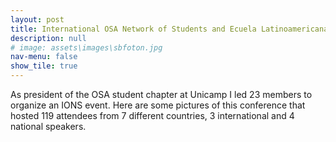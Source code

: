 ```yaml
---
layout: post
title: International OSA Network of Students and Ecuela Latinoamericana de Optica, 2019
description: null
# image: assets\images\sbfoton.jpg
nav-menu: false
show_tile: true
---
```




As president of the OSA student chapter at Unicamp I led 23 members to organize an IONS event. Here are some pictures of this conference that hosted 119 attendees from 7 different countries, 3 international and 4 national speakers.

<script src="https://cdn.jsdelivr.net/npm/publicalbum@latest/embed-ui.min.js" async></script>
<div class="pa-gallery-player-widget" style="width:100%; height:480px; display:none;"
  data-link="https://photos.app.goo.gl/pBttearocxbnMEkSA"
  data-title="IONS - ELO 2019"
  data-description="28 new photos added to shared album">
  <object data="https://lh3.googleusercontent.com/mjsZZRuuCsrTWfMTGKNkW7X1brxaOIIRvwIKuyN8cMiY8S_dxyZM23-Er5Stjw_0CKi8IH7OsPZP84ezCltB8L4d-Rualdjg1fTJG9WMhnH8-BPYNQGJ31NANM19FyQmbWHTPWENeg=w1920-h1080"></object>
  <object data="https://lh3.googleusercontent.com/XX9A-cUkTosRglMhEKg5KJYoiD5HuDZ9ncqVxu8liWxGa7YICFYYU6DZwgBQg1-U7_J4TlRuUs3V2rHmODzQv-QbYc1Uqn0FUcnszl9pLBoQgIhCkawtGs_QI5E9NQCn28z-i_BCvA=w1920-h1080"></object>
  <object data="https://lh3.googleusercontent.com/VEa41q3KW6gPUU2ADngrQ4PH7lPdCZmvw0s6adsd59X86pP7wUgiNmkm5zX10pG3gv45-GWGnkGvkkB9KnRT205wqh3uQ2RUPx_3pUQqdMybdR6RGmaTWJ5IDX4wSw3T2FTA6n8tCw=w1920-h1080"></object>
  <object data="https://lh3.googleusercontent.com/mDsltGcur0aoCnhb37VT6yPFM9mZgEYHc80fsBq_RXg_K-NXjIs99m9OLpHaojncMICYkjSM618NDteuuxoenfCd7M6NXGj9I6JeTa1kBrIj_e5F4VmgPTzCNnHqJUBIrH8KPVRW-g=w1920-h1080"></object>
  <object data="https://lh3.googleusercontent.com/q7AqH2yeP5PJfNlnRQVlvE49TuT5x3H1AXIRY5dcgw9hlStpgEg8G06p8nGajXynQU5N8BiMJWKFHpkT52oHemIKIfZtbalbWkH7Qq1UD2XQsPe3M_dDgTiYNdzzsvz9aAJ7IQ9ieg=w1920-h1080"></object>
  <object data="https://lh3.googleusercontent.com/HiXAJ-Vdb9OjmWjSS77zH3BDqY5Rv5d9PWA0I-vw068WYa_f0bY7J79a4ud1GqvsbuhePHoCH4oMUPXjj1YeUj1oZ-a0niizNVOdJLLaA_1Ov20n9xRbLFqT2Jw2B3mMyR9pV2vGbg=w1920-h1080"></object>
  <object data="https://lh3.googleusercontent.com/fxy-j0E_2Uibva0KZbsET1JPqG--zikaEQZHC7xpSqEcndrGgqzSf49gk3xJuOIB_HTt3mdxmw0c6jhCsGS35F39XXmsrVHrzB0Wk3gv0Jj_snLRO5IGxmzHfKVlhq7ejpBeAo3AYg=w1920-h1080"></object>
  <object data="https://lh3.googleusercontent.com/IUA-nTB5o73_HEs8Iq_pdKboDG1SnxunV-U88kvRquKJCH9kdAruXPIy4Q6u67H9oB8AvwbIjAcr34rnUmkKtqJNnuIZNa5YcIy64JPo8G_ScWSIwo97amcxTy2QjBOHgdr15c5-VQ=w1920-h1080"></object>
  <object data="https://lh3.googleusercontent.com/eWzfvgI1vqta8zl2Np_M5KdG_cEjYc2HfP8L7aJsS5PW9kkLwdqMT2BZ24tzneRNTeuEk5eyWneF1LrP33sbz18FMV0Qaw28jy9ObXCu9ZQjxZ7yzaT0vuaYoQt4ezLP1Z0a5A5DWg=w1920-h1080"></object>
  <object data="https://lh3.googleusercontent.com/H08VUU2bEKdhBgzB8VMG9A8pjxXxlQFGJFtFy6WDDEz4ydXz2rqne9ZfyAyTyTh5d7QEewxuNPbxgxDAmLnISE1MZluBlSGMTIXSUmV3x6HX0utkTQ4qKc5CMhJ0o7fSOLEiKVWVbw=w1920-h1080"></object>
  <object data="https://lh3.googleusercontent.com/oa7C_B_2ScRRpPVUNPvJQebp4PYzIvivJcq8DBJP8Q396M9Vh6J2L7Rjo5el9SNyefrsBpl9_5GTRvqsqEbl6vYNpS_r4Ghf48SbTEnMwXC0HjpXAk_Yj8DzDBiYqMIWEJelqg9Gag=w1920-h1080"></object>
  <object data="https://lh3.googleusercontent.com/NIGeftcBsrJ3wS2ZQRsL0DByEiJoo7jaoFuqvZQLWaqPuI0wvGcCzLIETHrBP1KwyCp_Tx-meDw9c4G9ELqf4LmIub23wvBBoluHYmAFTO_rUgwdO7Wh6zMYWJCqmCA_DOubojNsZA=w1920-h1080"></object>
  <object data="https://lh3.googleusercontent.com/zkf52TMso9oDVN3hT3MKwrQINrrtowT1GORd1H5tS6STlD-CwNimGtFEMhgI-ZupWNXeT7tEa1BErRe8KcmMHY_zkWmBFrfu9OfM5IPcK5lJG8zsgjjA45tUFG8wfWhYruYvZKEWTw=w1920-h1080"></object>
  <object data="https://lh3.googleusercontent.com/YlfOa_XmtG8tsg0la0r-GZDuzaL37lwcRLvPSJthhwm7pL4X39kTGOUV5ko9heUb3JsAmgUFmXHw4y6mWjqnyd-Uc5E1LTA8MzaDMYh1xyE0qJneKOfMbtzl-wrnjaKDJFjE62rRhg=w1920-h1080"></object>
  <object data="https://lh3.googleusercontent.com/Y7co5Y6nPbtUzp0Yat6QQN6uF7DwHKzaBUQWokd3DoFkUjqudTkRitF657YufA7vGUewJsnJrPieSxairzSBmRFEKHqs1Wce9XcXYGKjqRcnY2ic3AI9bFmWEJQ3sbFIBizg4NiJ5Q=w1920-h1080"></object>
  <object data="https://lh3.googleusercontent.com/R1dCxBmmKB4gMSkKRuHOkAERlmZoN544_QtlbEdDcrCyHxH83Gz5dgZ9ndivF3OvpgJrCVLIDiAWu3pzBPCMWpZImG5tFqRnkmAJYHyde9Nn4Ofe-ihLbp2nEvA9iH2g7CEgjFLmsw=w1920-h1080"></object>
  <object data="https://lh3.googleusercontent.com/H9MpQyaKbY37UK320SPDribV8bhA6yMxAWSJBuk41fXFkvsSszGU30Xzshd7ywAfzK2mZAMZi1G_8Tg9MeelNPVokC3bzbehDkk7WweNyZ7sUipaeRB0MOs6gwg8T06rs8tjmfYLiw=w1920-h1080"></object>
  <object data="https://lh3.googleusercontent.com/yU7zxyTPCQk13CGaoKOxwwPLSOHKiUVRCmlP_-nvm1d-VbA6rGSC98y8SFsnLSKCfd8N7Y2BuR1VFpZ4byfz_QobwDq5Ledx5pRdGFRc2j7hGAksUjF7cV7g8icqwiWJWuLlFAraqA=w1920-h1080"></object>
  <object data="https://lh3.googleusercontent.com/O0WKuHmh62BjrFPfbMK03XWbnWZ4CvxGwUajckfpITrU5_ori18zjFQlNTK5aOVsgaw5xa-KX5pq_c6vpt-5_GBt7ZUDleL3nQQm0AQSfJtHmrC4hdobjwXWLQxMNoJcJl_EqMbqtA=w1920-h1080"></object>
  <object data="https://lh3.googleusercontent.com/pTzMA89YtSEO-BPhg60vmOCs4TM1b1dEs6hCIcQZNJlObJb3IgUwb6TSvA9q0VEr8_Lf-h7RRaOFzWNpdy8UrcJYzOE7lklULnIDvcnNlkDM20BK1Sr_kFXl_rCL-VsXllc3mqharw=w1920-h1080"></object>
  <object data="https://lh3.googleusercontent.com/Bfkkrd1YlFt_GuziYiNivGHHgfBdLzJDR2A4YhPKcVdaSSUoDHtifBH3dbwIQ9fjKbYUxfwDnOgOJOqkRRVKmoFawgFjJs0YOfxjy0Uzn6lp79uLB5BXmhbLRCMhHDQqDmeGBfTgHw=w1920-h1080"></object>
  <object data="https://lh3.googleusercontent.com/t-KY3sBxUVmFTiVV37nec6_M-3_nmRwTUpeXGqSh_RgyptOyOBIOriuftu0ipMJYc1WOVlgIvFZVzI1-MELjtxxtLt0Y6-g5Pc0mz09hkecgeSPAb1ujPzLdxP68_-bvoIvKIhL1UA=w1920-h1080"></object>
  <object data="https://lh3.googleusercontent.com/RHboVusNlGErObqsUVzvl3trBYTuEhlkVrKD5iFCOooH2USRY79_2jK1TyTnjdBomRkk81slA_mljwYSkCRV5uoLwkjXiILhY2ccu7MTQDI2caMeF3RqaSUCkHbmdPRzheyOJOfLfA=w1920-h1080"></object>
  <object data="https://lh3.googleusercontent.com/J_dqMg5S81wBMcxesB6Ua7wMqbBkMgdpYwNTz0ZZR3RTPIa7EiQZHDQqJZk-TR66zvAyrWA87PvDfkbVaNsrih_utp96bEsP7xKsB5b1nBjUUY-zJ-chfHx0K4m7t1ZEq9NUHfl_og=w1920-h1080"></object>
  <object data="https://lh3.googleusercontent.com/dujTpTeYq0iPaKaY4A242fWVfuckzXKgmwC4QGezsRpdkgkT7v9IdwDomAPejmxnVtADBvYjMjAgg3fe_UnSe2xTjVl2zLJW-QSUWLFM_vgTeaYh5-bYEVQV3oTTGYDTZl9lJ844dA=w1920-h1080"></object>
  <object data="https://lh3.googleusercontent.com/XKXwY178mIKYp0acrmp3UIyaZlohUXNeLAZnh-WhOI6JGW_VzwIdLEsI3C0tIf1XUhT-QlTuDQ5qv1DZ8nNpogRPFThVYGVHzh48bB5uV6_F4Sqj4JfzfKzhDTXRU0NjmRefEuzXSg=w1920-h1080"></object>
  <object data="https://lh3.googleusercontent.com/cNH3Ei4j37MvKckQ-0uezP-C10Lr7AKgWU2kxEEF1fPCyNCHHppW4wvrxj34pW7gz1KluLXUB_mLcDz4KQ7eX5j23ZzFVcRxTXo-Mb56DxHXIcoiAb09CTxSMghrNiinM3iibpM4pA=w1920-h1080"></object>
  <object data="https://lh3.googleusercontent.com/Hq_vnpOVISrrlkTTiQEKkJolyKZxJLKpTAVwBRjKlEpXNzI7e62G7aStZ3q3phNoSqehTTAyjHjF-pmDj8y7VfPzlOsAK8sM7TP225gK3_hXH3b1NeeYL8cWqaLZ96VO-XtLQ04AJA=w1920-h1080"></object>
</div>
